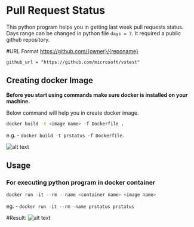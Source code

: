 # Pull Request Status

This python program helps you in getting last week pull requests status. Days range can be changed in python file `days = 7`. It required a public github repository.

#URL Format
https://github.com/{owner}/{reponame}

`github_url = "https://github.com/microsoft/vstest"`
## Creating docker Image
**Before you start using commands make sure docker is installed on your machine.**

Below command will help you in create docker image.

```bash
docker build -t <image name> -f Dockerfile .
```
e.g. - `docker build -t prstatus -f Dockerfile`.

![alt text](https://i.ibb.co/84M6FvX/build-image.jpg)
## Usage
### For executing python program in docker container
```python
docker run -it --rm --name <container name> <image name> 
```
eg. - `docker run -it --rm -name prstatus prstatus`

#Result:
![alt text](https://i.ibb.co/wwJ66dr/build-image2.jpg)
